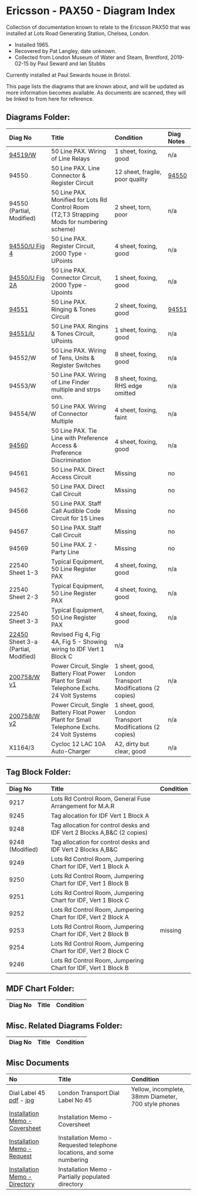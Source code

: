 # Ericsson - PAX50 - Diagram Index

Collection of documentation known to relate to the Ericsson PAX50 that was installed at Lots Road Generating Station, Chelsea, London.

* Installed 1965.
* Recovered by Pat Langley, date unknown.
* Collected from London Museum of Water and Steam, Brentford, 2019-02-15 by Paul Seward and Ian Stubbs

Currently installed at Paul Sewards house in Bristol.

This page lists the diagrams that are known about, and will be updated as more information becomes available.  As documents are scanned, they will be linked to from here for reference.

## Diagrams Folder:

|Diag No|Title|Condition|Diag Notes|
|:------|:----|:--------|:---------|
| [94519/W](./94519-w.pdf) | 50 Line PAX. Wiring of Line Relays | 1 sheet, foxing, good | n/a |
| 94550 | 50 Line PAX.  Line Connector & Register Circuit | 12 sheet, fragile, poor quality | [94550](./94550-explanatory.pdf) |
| 94550 (Partial, Modified) | 50 Line PAX. Monified for Lots Rd Control Room (T2,T3 Strapping Mods for numbering scheme) | 2 sheet, torn, poor | n/a |
| [94550/U Fig 4](./94550-u-4.pdf) | 50 Line PAX. Register Circuit, 2000 Type - UPoints | 4 sheet, foxing, good | n/a |
| [94550/U Fig 2A](./94550-u-2a.pdf) | 50 Line PAX. Connector Circuit, 2000 Type - Upoints | 1 sheet, foxing, good | n/a |
| [94551](./94551-ringing-tones.pdf) | 50 Line PAX. Ringing & Tones Circuit | 2 sheet, foxing, good | [94551](./94551-explanatory.pdf) |
| [94551/U](./94551-u.pdf) | 50 Line PAX. Ringins & Tones Circuit, UPoints | 1 sheet, foxing, good | n/a |
| 94552/W | 50 Line PAX. Wiring of Tens, Units & Register Switches | 8 sheet, foxing, good | n/a |
| 94553/W | 50 Line PAX. Wiring of Line Finder multiple and strps onn. | 8 sheet, foxing, RHS edge omitted | n/a |
| 94554/W | 50 Line PAX. Wiring of Connector Multiple | 4 sheet, foxing, faint | n/a |
| [94560](./94560-tie-line.pdf) | 50 Line PAX. Tie Line with Preference Access & Preference Discrimination | 4 sheet, foxing, good | n/a |
| 94561 | 50 Line PAX. Direct Access Circuit | Missing | no |
| 94562 | 50 Line PAX. Direct Call Circuit | Missing | no |
| 94566 | 50 Line PAX. Staff Call Audible Code Circuit for 15 Lines | Missing | no |
| 94567 | 50 Line PAX. Staff Call Circuit | Missing | no |
| 94569 | 50 Line PAX. 2 - Party Line | Missing | no |
| 22540 Sheet 1-3 | Typical Equipment, 50 Line Register PAX | 4 sheet, foxing, good | n/a |
| 22540 Sheet 2-3 | Typical Equipment, 50 Line Register PAX | 4 sheet, foxing, good | n/a |
| 22540 Sheet 3-3 | Typical Equipment, 50 Line Register PAX | 4 sheet, foxing, good | n/a |
| [22450](./22450-3a.pdf) Sheet 3-a (Partial, Modified) | Revised Fig 4, Fig 4A, Fig 5 - Showing wiring to IDF Vert 1 Block C | n/a |
| [200758/W v1](./200758-w-power-unit-v1.pdf) | Power Circuit, Single Battery Float Power Plant for Small Telephone Exchs. 24 Volt Systems | 1 sheet, good, London Transport Modifications (2 copies) | n/a |
| [200758/W v2](./200758-w-power-unit-v2.pdf) | Power Circuit, Single Battery Float Power Plant for Small Telephone Exchs. 24 Volt Systems | 1 sheet, good, London Transport Modifications (2 copies) | n/a |
| X1164/3 | Cycloc 12 LAC 10A Auto-Charger | A2, dirty but clear, good | n/a |

## Tag Block Folder:

|Diag No|Title|Condition|
|:------|:----|:--------|
| 9217 | Lots Rd Control Room, General Fuse Arrangement for M.A.R | |
| 9245 | Tag alocation for IDF Vert 1 Block A | |
| 9248 | Tag allocation for control desks and IDF Vert 2 Blocks A,B&C (2 copies) | |
| 9248 (Modified) | Tag allocation for control desks and IDF Vert 2 Blocks A,B&C | |
| 9249 | Lots Rd Control Room, Jumpering Chart for IDF, Vert 1 Block A | |
| 9250 | Lots Rd Control Room, Jumpering Chart for IDF, Vert 1 Block B | |
| 9251 | Lots Rd Control Room, Jumpering Chart for IDF, Vert 1 Block C | |
| 9252 | Lots Rd Control Room, Jumpering Chart for IDF, Vert 2 Block A | |
| 9253 | Lots Rd Control Room, Jumpering Chart for IDF, Vert 2 Block B | missing |
| 9254 | Lots Rd Control Room, Jumpering Chart for IDF, Vert 2 Block C | |
| 9246 | Lots Rd Control Room, Jumpering Chart for IDF, Vert 1 Block B | |

## MDF Chart Folder:

| Diag No | Title | Condition |
|:--------|:------|:----------|

## Misc. Related Diagrams Folder:

| Diag No | Title | Condition |
|:--------|:------|:----------|

## Misc Documents
| No | Title | Condition |
|:---|:------|:----------|
| Dial Label 45 [pdf](./dial_label_45.pdf) - [jpg](./dial_label_45.jpg) | London Transport Dial Label No 45 | Yellow, incomplete, 38mm Diameter, 700 style phones |
| [Installation Memo - Coversheet](./memo_coversheet.pdf) | Installation Memo - Coversheet |
| [Installation Memo - Request](./memo_pages_searchable.pdf) | Installation Memo - Requested telephone locations, and some numbering |
| [Installation Memo - Directory](./memo_directory.pdf) | Installation Memo - Partially populated directory |


